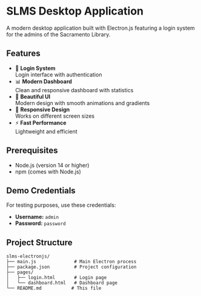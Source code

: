 # SLMS Desktop Application

A modern desktop application built with Electron.js featuring a login system for the admins of the Sacramento Library.

## Features

- 🔐 **Login System**  
  Login interface with authentication
- 📊 **Modern Dashboard**  
  Clean and responsive dashboard with statistics
- 🎨 **Beautiful UI**  
  Modern design with smooth animations and gradients
- 📱 **Responsive Design**  
  Works on different screen sizes
- ⚡ **Fast Performance**  
  Lightweight and efficient

## Prerequisites

- Node.js (version 14 or higher)
- npm (comes with Node.js)


## Demo Credentials

For testing purposes, use these credentials:

- **Username:** `admin`
- **Password:** `password`

## Project Structure

```
slms-electronjs/
├── main.js              # Main Electron process
├── package.json         # Project configuration
├── pages/
│   ├── login.html       # Login page
│   └── dashboard.html   # Dashboard page
└── README.md           # This file
```

